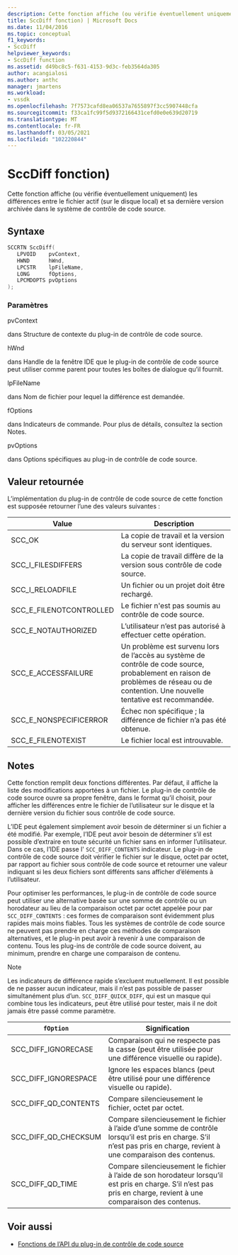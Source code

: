 ```yaml
---
description: Cette fonction affiche (ou vérifie éventuellement uniquement) les différences entre le fichier actif (sur le disque local) et sa dernière version archivée dans le système de contrôle de code source.
title: SccDiff fonction) | Microsoft Docs
ms.date: 11/04/2016
ms.topic: conceptual
f1_keywords:
- SccDiff
helpviewer_keywords:
- SccDiff function
ms.assetid: d49bc8c5-f631-4153-9d3c-feb3564da305
author: acangialosi
ms.author: anthc
manager: jmartens
ms.workload:
- vssdk
ms.openlocfilehash: 7f7573cafd8ea06537a7655897f3cc5907448cfa
ms.sourcegitcommit: f33ca1fc99f5d9372166431cefd0e0e639d20719
ms.translationtype: MT
ms.contentlocale: fr-FR
ms.lasthandoff: 03/05/2021
ms.locfileid: "102220844"
---
```

# <a name="sccdiff-function"></a>SccDiff fonction)
Cette fonction affiche (ou vérifie éventuellement uniquement) les différences entre le fichier actif (sur le disque local) et sa dernière version archivée dans le système de contrôle de code source.

## <a name="syntax"></a>Syntaxe

```cpp
SCCRTN SccDiff(
   LPVOID    pvContext,
   HWND      hWnd,
   LPCSTR    lpFileName,
   LONG      fOptions,
   LPCMDOPTS pvOptions
);
```

### <a name="parameters"></a>Paramètres
 pvContext

dans Structure de contexte du plug-in de contrôle de code source.

 hWnd

dans Handle de la fenêtre IDE que le plug-in de contrôle de code source peut utiliser comme parent pour toutes les boîtes de dialogue qu’il fournit.

 lpFileName

dans Nom de fichier pour lequel la différence est demandée.

 fOptions

dans Indicateurs de commande. Pour plus de détails, consultez la section Notes.

 pvOptions

dans Options spécifiques au plug-in de contrôle de code source.

## <a name="return-value"></a>Valeur retournée
 L’implémentation du plug-in de contrôle de code source de cette fonction est supposée retourner l’une des valeurs suivantes :

|Value|Description|
|-----------|-----------------|
|SCC_OK|La copie de travail et la version du serveur sont identiques.|
|SCC_I_FILESDIFFERS|La copie de travail diffère de la version sous contrôle de code source.|
|SCC_I_RELOADFILE|Un fichier ou un projet doit être rechargé.|
|SCC_E_FILENOTCONTROLLED|Le fichier n'est pas soumis au contrôle de code source.|
|SCC_E_NOTAUTHORIZED|L’utilisateur n’est pas autorisé à effectuer cette opération.|
|SCC_E_ACCESSFAILURE|Un problème est survenu lors de l’accès au système de contrôle de code source, probablement en raison de problèmes de réseau ou de contention. Une nouvelle tentative est recommandée.|
|SCC_E_NONSPECIFICERROR|Échec non spécifique ; la différence de fichier n’a pas été obtenue.|
|SCC_E_FILENOTEXIST|Le fichier local est introuvable.|

## <a name="remarks"></a>Notes
 Cette fonction remplit deux fonctions différentes. Par défaut, il affiche la liste des modifications apportées à un fichier. Le plug-in de contrôle de code source ouvre sa propre fenêtre, dans le format qu’il choisit, pour afficher les différences entre le fichier de l’utilisateur sur le disque et la dernière version du fichier sous contrôle de code source.

 L’IDE peut également simplement avoir besoin de déterminer si un fichier a été modifié. Par exemple, l’IDE peut avoir besoin de déterminer s’il est possible d’extraire en toute sécurité un fichier sans en informer l’utilisateur. Dans ce cas, l’IDE passe l' `SCC_DIFF_CONTENTS` indicateur. Le plug-in de contrôle de code source doit vérifier le fichier sur le disque, octet par octet, par rapport au fichier sous contrôle de code source et retourner une valeur indiquant si les deux fichiers sont différents sans afficher d’éléments à l’utilisateur.

 Pour optimiser les performances, le plug-in de contrôle de code source peut utiliser une alternative basée sur une somme de contrôle ou un horodateur au lieu de la comparaison octet par octet appelée pour par `SCC_DIFF_CONTENTS` : ces formes de comparaison sont évidemment plus rapides mais moins fiables. Tous les systèmes de contrôle de code source ne peuvent pas prendre en charge ces méthodes de comparaison alternatives, et le plug-in peut avoir à revenir à une comparaison de contenu. Tous les plug-ins de contrôle de code source doivent, au minimum, prendre en charge une comparaison de contenu.

> [!NOTE]
> Les indicateurs de différence rapide s’excluent mutuellement. Il est possible de ne passer aucun indicateur, mais il n’est pas possible de passer simultanément plus d’un. `SCC_DIFF_QUICK_DIFF`, qui est un masque qui combine tous les indicateurs, peut être utilisé pour tester, mais il ne doit jamais être passé comme paramètre.

|`fOption`|Signification|
|---------------|-------------|
|SCC_DIFF_IGNORECASE|Comparaison qui ne respecte pas la casse (peut être utilisée pour une différence visuelle ou rapide).|
|SCC_DIFF_IGNORESPACE|Ignore les espaces blancs (peut être utilisé pour une différence visuelle ou rapide).|
|SCC_DIFF_QD_CONTENTS|Compare silencieusement le fichier, octet par octet.|
|SCC_DIFF_QD_CHECKSUM|Compare silencieusement le fichier à l’aide d’une somme de contrôle lorsqu’il est pris en charge. S’il n’est pas pris en charge, revient à une comparaison des contenus.|
|SCC_DIFF_QD_TIME|Compare silencieusement le fichier à l’aide de son horodateur lorsqu’il est pris en charge. S’il n’est pas pris en charge, revient à une comparaison des contenus.|

## <a name="see-also"></a>Voir aussi
- [Fonctions de l’API du plug-in de contrôle de code source](../extensibility/source-control-plug-in-api-functions.md)

